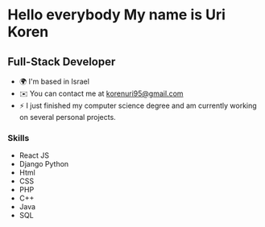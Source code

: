 Hello everybody My name is Uri Koren
===============================

Full-Stack Developer
--------------------

* 🌍  I'm based in Israel
* ✉️  You can contact me at [korenuri95@gmail.com](mailto:korenuri95@gmail.com)
* ⚡  I just finished my computer science degree and am currently working on several personal projects.

  
### Skills

- React JS
- Django Python
- Html
- CSS
- PHP
- C++
- Java
- SQL

